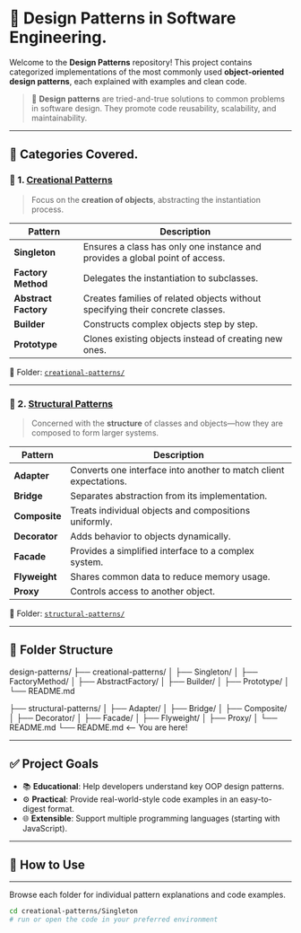 # 🎯 Design Patterns in Software Engineering.

Welcome to the **Design Patterns** repository! This project contains categorized implementations of the most commonly used **object-oriented design patterns**, each explained with examples and clean code.

> 🧠 **Design patterns** are tried-and-true solutions to common problems in software design. They promote code reusability, scalability, and maintainability.

----------------------

## 🧱 Categories Covered.

### 🔨 1. [Creational Patterns](./creational-patterns/)
> Focus on the **creation of objects**, abstracting the instantiation process.

| Pattern            | Description |
|--------------------|-------------|
| **Singleton**       | Ensures a class has only one instance and provides a global point of access. |
| **Factory Method**  | Delegates the instantiation to subclasses. |
| **Abstract Factory**| Creates families of related objects without specifying their concrete classes. |
| **Builder**         | Constructs complex objects step by step. |
| **Prototype**       | Clones existing objects instead of creating new ones. |

📁 Folder: [`creational-patterns/`](./creational-patterns/)

------------------------

### 🧱 2. [Structural Patterns](./structural-patterns/)
> Concerned with the **structure** of classes and objects—how they are composed to form larger systems.

| Pattern         | Description |
|-----------------|-------------|
| **Adapter**      | Converts one interface into another to match client expectations. |
| **Bridge**       | Separates abstraction from its implementation. |
| **Composite**    | Treats individual objects and compositions uniformly. |
| **Decorator**    | Adds behavior to objects dynamically. |
| **Facade**       | Provides a simplified interface to a complex system. |
| **Flyweight**    | Shares common data to reduce memory usage. |
| **Proxy**        | Controls access to another object. |

📁 Folder: [`structural-patterns/`](./structural-patterns/)

------------------------

## 📁 Folder Structure

design-patterns/
├── creational-patterns/
│ ├── Singleton/
│ ├── FactoryMethod/
│ ├── AbstractFactory/
│ ├── Builder/
│ ├── Prototype/
│ └── README.md

├── structural-patterns/
│ ├── Adapter/
│ ├── Bridge/
│ ├── Composite/
│ ├── Decorator/
│ ├── Facade/
│ ├── Flyweight/
│ ├── Proxy/
│ └── README.md
└── README.md <-- You are here!

------------------------

## ✅ Project Goals

- 📚 **Educational**: Help developers understand key OOP design patterns.
- ⚙️ **Practical**: Provide real-world-style code examples in an easy-to-digest format.
- 🌐 **Extensible**: Support multiple programming languages (starting with JavaScript).

----------------------

## 📌 How to Use

------------------------

Browse each folder for individual pattern explanations and code examples.

```bash
cd creational-patterns/Singleton
# run or open the code in your preferred environment

